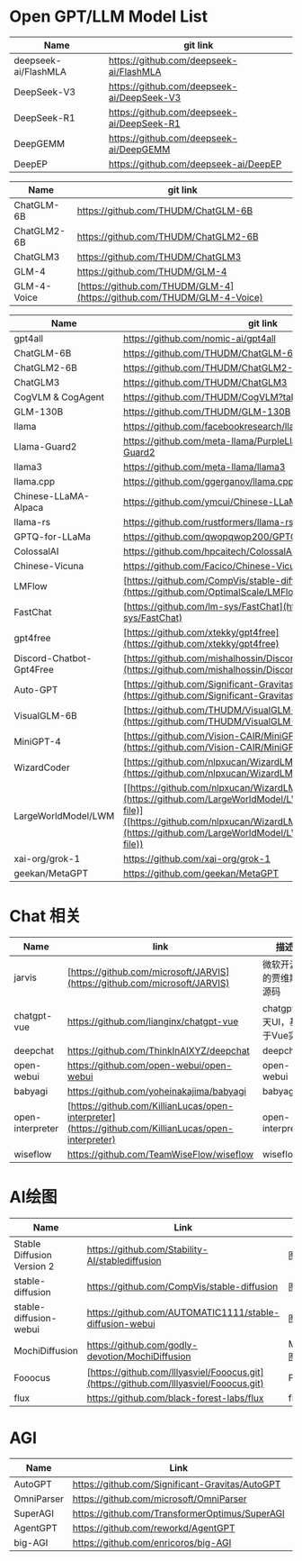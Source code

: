 # Open GPT/LLM Model List
| Name                  | git link                                         |
| --------------------- | ------------------------------------------------ |
| deepseek-ai/FlashMLA | https://github.com/deepseek-ai/FlashMLA              |
| DeepSeek-V3 | https://github.com/deepseek-ai/DeepSeek-V3              |
| DeepSeek-R1 | https://github.com/deepseek-ai/DeepSeek-R1              |
| DeepGEMM | https://github.com/deepseek-ai/DeepGEMM              |
| DeepEP | https://github.com/deepseek-ai/DeepEP              |

| Name                  | git link                                         |
| --------------------- | ------------------------------------------------ |
| ChatGLM-6B            | https://github.com/THUDM/ChatGLM-6B              |
| ChatGLM2-6B           | https://github.com/THUDM/ChatGLM2-6B              |
| ChatGLM3           | https://github.com/THUDM/ChatGLM3              |
| GLM-4           | https://github.com/THUDM/GLM-4              |
| GLM-4-Voice           | [https://github.com/THUDM/GLM-4](https://github.com/THUDM/GLM-4-Voice)              |


| Name                  | git link                                         |
| --------------------- | ------------------------------------------------ |
| gpt4all               | https://github.com/nomic-ai/gpt4all              |
| ChatGLM-6B            | https://github.com/THUDM/ChatGLM-6B              |
| ChatGLM2-6B           | https://github.com/THUDM/ChatGLM2-6B              |
| ChatGLM3           | https://github.com/THUDM/ChatGLM3              |
| CogVLM & CogAgent           | https://github.com/THUDM/CogVLM?tab=readme-ov-file              |
| GLM-130B              | https://github.com/THUDM/GLM-130B                |
| llama                 | https://github.com/facebookresearch/llama        |
| Llama-Guard2                 | https://github.com/meta-llama/PurpleLlama/tree/main/Llama-Guard2        |
| llama3                 | https://github.com/meta-llama/llama3        |
| llama.cpp             | https://github.com/ggerganov/llama.cpp           |
| Chinese-LLaMA-Alpaca  | https://github.com/ymcui/Chinese-LLaMA-Alpaca    |
| llama-rs              | https://github.com/rustformers/llama-rs          |
| GPTQ-for-LLaMa        | https://github.com/qwopqwop200/GPTQ-for-LLaMa    |
| ColossalAI            | https://github.com/hpcaitech/ColossalAI          |
| Chinese-Vicuna        | https://github.com/Facico/Chinese-Vicuna         |
| LMFlow      | [https://github.com/CompVis/stable-diffusion](https://github.com/OptimalScale/LMFlow)      |
| FastChat      | [https://github.com/lm-sys/FastChat](https://github.com/lm-sys/FastChat)      | 
| gpt4free      | [https://github.com/xtekky/gpt4free](https://github.com/xtekky/gpt4free)| 
| Discord-Chatbot-Gpt4Free      | [https://github.com/mishalhossin/Discord-Chatbot-Gpt4Free](https://github.com/mishalhossin/Discord-Chatbot-Gpt4Free)      | 
| Auto-GPT      | [https://github.com/Significant-Gravitas/Auto-GPT](https://github.com/Significant-Gravitas/Auto-GPT)      | 
| VisualGLM-6B     | [https://github.com/THUDM/VisualGLM-6B](https://github.com/THUDM/VisualGLM-6B)      | 
| MiniGPT-4     | [https://github.com/Vision-CAIR/MiniGPT-4](https://github.com/Vision-CAIR/MiniGPT-4)      | 
| WizardCoder     | [https://github.com/nlpxucan/WizardLM/tree/main/WizardCoder](https://github.com/nlpxucan/WizardLM/tree/main/WizardCoder)      | 
| LargeWorldModel/LWM     | [[https://github.com/nlpxucan/WizardLM/tree/main/WizardCoder](https://github.com/LargeWorldModel/LWM?tab=readme-ov-file)]([https://github.com/nlpxucan/WizardLM/tree/main/WizardCoder](https://github.com/LargeWorldModel/LWM?tab=readme-ov-file))      | 
| xai-org/grok-1     | https://github.com/xai-org/grok-1      | 
| geekan/MetaGPT     | https://github.com/geekan/MetaGPT      | 

# Chat 相关
| Name  |  link  | 描述 |
| ----- | ------ | ---- |
| jarvis | [https://github.com/microsoft/JARVIS](https://github.com/microsoft/JARVIS) | 微软开源的贾维斯源码 |
| chatgpt-vue | https://github.com/lianginx/chatgpt-vue | chatgpt聊天UI，基于Vue实现 |
| deepchat | https://github.com/ThinkInAIXYZ/deepchat | deepchat |
| open-webui | https://github.com/open-webui/open-webui | open-webui |
| babyagi | https://github.com/yoheinakajima/babyagi | babyagi |
| open-interpreter | [https://github.com/KillianLucas/open-interpreter](https://github.com/KillianLucas/open-interpreter) | open-interpreter |
| wiseflow | https://github.com/TeamWiseFlow/wiseflow | wiseflow |

# AI绘图
| Name | Link | 描述 |
| ----- | ---- | ----|
| Stable Diffusion Version 2      |  https://github.com/Stability-AI/stablediffusion     | 图片生成 |
| stable-diffusion      | https://github.com/CompVis/stable-diffusion      | 图片生成 |
| stable-diffusion-webui      | https://github.com/AUTOMATIC1111/stable-diffusion-webui      | 图片生成 |
| MochiDiffusion      | https://github.com/godly-devotion/MochiDiffusion      | M1\M2图片生成 |
| Fooocus | [https://github.com/lllyasviel/Fooocus.git](https://github.com/lllyasviel/Fooocus.git) | Fooocus |
| flux     | https://github.com/black-forest-labs/flux     | flux |

# AGI
| Name | Link | 描述 |
| ----- | ---- | ----|
| AutoGPT     |  https://github.com/Significant-Gravitas/AutoGPT     | AutoGPT |
| OmniParser     |  https://github.com/microsoft/OmniParser     | OmniParser |
| SuperAGI     |  https://github.com/TransformerOptimus/SuperAGI     | SuperAGI |
| AgentGPT     |  https://github.com/reworkd/AgentGPT     | AgentGPT |
| big-AGI     |  https://github.com/enricoros/big-AGI     | big-AGI |
